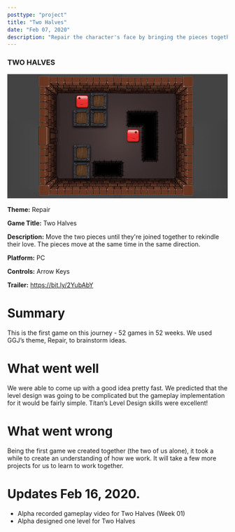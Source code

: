 ```yaml
---
posttype: "project"
title: "Two Halves"
date: "Feb 07, 2020"
description: "Repair the character's face by bringing the pieces together."
---
```


### TWO HALVES

![Screenshot](./2halves.png)

**Theme:** Repair

**Game Title:** Two Halves 

**Description:** Move the two pieces until they're joined together to rekindle their love. The pieces move at the same time in the same direction.

**Platform:** PC 

**Controls:** Arrow Keys  

**Trailer:** https://bit.ly/2YubAbY

# Summary 

This is the first game on this journey - 52 games in 52 weeks. We used GGJ’s theme, Repair, to brainstorm ideas. 

# What went well

We were able to come up with  a good idea pretty fast. We predicted that the level design was going to be complicated but the gameplay implementation for it would be fairly simple. 
Titan’s Level Design skills were excellent!

# What went wrong 

Being the first game we created together (the two of us alone), it took a while to create an understanding of how we work. It will take a few more projects for us to learn to work together.

# Updates Feb 16, 2020.

- Alpha recorded gameplay video for Two Halves (Week 01)
- Alpha designed one level for Two Halves

